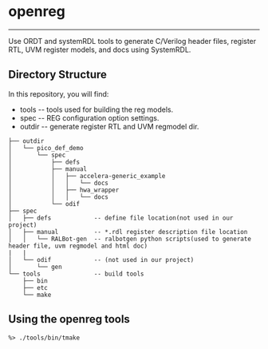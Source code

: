 # openreg
---
Use ORDT and systemRDL tools to generate C/Verilog header files, register RTL, UVM register models, and docs using SystemRDL.

## Directory Structure

In this repository, you will find:
  * tools -- tools used for building the reg models.
  * spec -- REG configuration option settings.
  * outdir -- generate register RTL and UVM regmodel dir.

```
├── outdir
│   └── pico_def_demo
│       └── spec
│           ├── defs
│           ├── manual
│           │   ├── accelera-generic_example
│           │   │   └── docs
│           │   ├── hwa_wrapper
│           │   │   └── docs
│           └── odif
├── spec
│   ├── defs            -- define file location(not used in our project)
│   ├── manual          -- *.rdl register description file location
│   │   └── RALBot-gen  -- ralbotgen python scripts(used to generate header file, uvm regmodel and html doc) 
|   |
│   └── odif            -- (not used in our project)
│       └── gen
└── tools               -- build tools
    ├── bin
    ├── etc
    └── make
```

## Using the openreg tools

`%> ./tools/bin/tmake`

